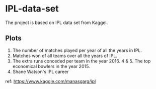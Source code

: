 # IPL-data-set
The project is based on IPL data set from Kaggel.

Plots
-----
1. The number of matches played per year of all the years in IPL.
2. Matches won of all teams over all the years of IPL.
3. The extra runs conceded per team in the year 2016.
4 & 5. The top economical bowlers in the year 2015.
6. Shane Watson's IPL career

ref: https://www.kaggle.com/manasgarg/ipl
